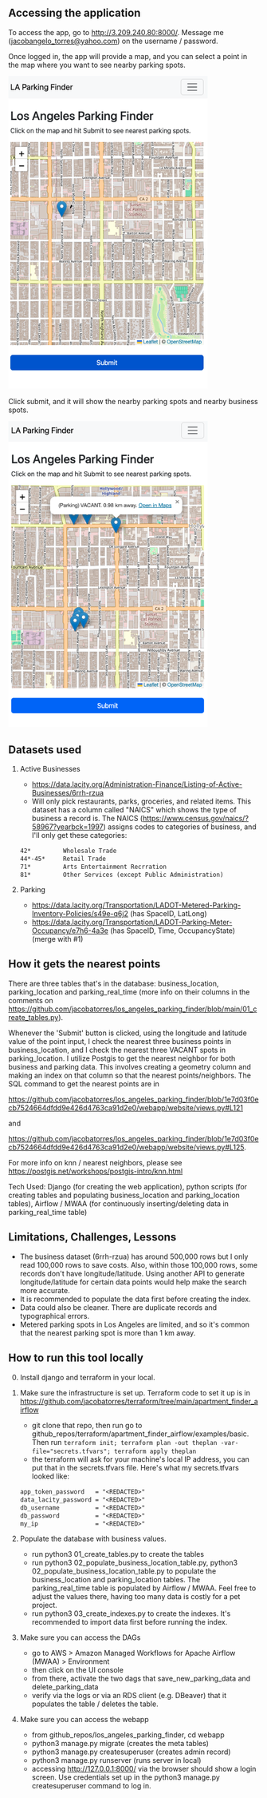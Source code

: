 ## Accessing the application

To access the app, go to http://3.209.240.80:8000/. Message me (jacobangelo_torres@yahoo.com) on the username / password. 

Once logged in, the app will provide a map, and you can select a point in the map where you want to see nearby parking spots. 

<img src="readme_pics/before.png" alt="drawing" width="400"/>

Click submit, and it will show the nearby parking spots and nearby business spots.

<img src="readme_pics/after.png" alt="drawing" width="400"/>


## Datasets used
	
1. Active Businesses  
	- https://data.lacity.org/Administration-Finance/Listing-of-Active-Businesses/6rrh-rzua
	- Will only pick restaurants, parks, groceries, and related items. This dataset has a column called "NAICS" which shows the type of business a record is. The NAICS (https://www.census.gov/naics/?58967?yearbck=1997) assigns codes to categories of business, and I'll only get these categories:
	```
	42* 		Wholesale Trade
	44*-45* 	Retail Trade
	71* 		Arts Entertainment Recrration
	81* 		Other Services (except Public Administration)
	```


2. Parking
	- https://data.lacity.org/Transportation/LADOT-Metered-Parking-Inventory-Policies/s49e-q6j2 (has SpaceID, LatLong)
	- https://data.lacity.org/Transportation/LADOT-Parking-Meter-Occupancy/e7h6-4a3e (has SpaceID, Time, OccupancyState) (merge with #1)


## How it gets the nearest points

There are three tables that's in the database: business_location, parking_location and parking_real_time (more info on their columns in the comments on https://github.com/jacobatorres/los_angeles_parking_finder/blob/main/01_create_tables.py).

Whenever the 'Submit' button is clicked, using the longitude and latitude value of the point input, I check the nearest three business points in business_location, and I check the nearest three VACANT spots in parking_location. I utilize Postgis to get the nearest neighbor for both business and parking data. This involves creating a geometry column and making an index on that column so that the nearest points/neighbors. The SQL command to get the nearest points are in 

https://github.com/jacobatorres/los_angeles_parking_finder/blob/1e7d03f0ecb7524664dfdd9e426d4763ca91d2e0/webapp/website/views.py#L121 

and 

https://github.com/jacobatorres/los_angeles_parking_finder/blob/1e7d03f0ecb7524664dfdd9e426d4763ca91d2e0/webapp/website/views.py#L125. 

For more info on knn / nearest neighbors, please see https://postgis.net/workshops/postgis-intro/knn.html 

Tech Used: Django (for creating the web application), python scripts (for creating tables and populating business_location and parking_location tables), Airflow / MWAA (for continuously inserting/deleting data in parking_real_time table)

## Limitations, Challenges, Lessons

- The business dataset (6rrh-rzua) has around 500,000 rows but I only read 100,000 rows to save costs. Also, within those 100,000 rows, some records don't have longitude/latitude. Using another API to generate longitude/latitude for certain data points would help make the search more accurate.
- It is recommended to populate the data first before creating the index. 
- Data could also be cleaner. There are duplicate records and typographical errors.
- Metered parking spots in Los Angeles are limited, and so it's common that the nearest parking spot is more than 1 km away.


## How to run this tool locally

0. Install django and terraform in your local.

1. Make sure the infrastructure is set up. Terraform code to set it up is in https://github.com/jacobatorres/terraform/tree/main/apartment_finder_airflow
	- git clone that repo, then run go to github_repos/terraform/apartment_finder_airflow/examples/basic. Then run `terraform init; terraform plan -out theplan -var-file="secrets.tfvars"; terraform apply theplan`
	- the terraform will ask for your machine's local IP address, you can put that in the secrets.tfvars file. Here's what my secrets.tfvars looked like:

	```
	app_token_password   = "<REDACTED>"
	data_lacity_password = "<REDACTED>"
	db_username          = "<REDACTED>"
	db_password          = "<REDACTED>"
	my_ip                = "<REDACTED>"
	```

2. Populate the database with business values.
	- run python3 01_create_tables.py to create the tables
	- run python3 02_populate_business_location_table.py, python3 02_populate_business_location_table.py to populate the business_location and parking_location tables. The parking_real_time table is populated by Airflow / MWAA. Feel free to adjust the values there, having too many data is costly for a pet project. 
	- run python3 03_create_indexes.py to create the indexes. It's recommended to import data first before running the index.

3. Make sure you can access the DAGs
	- go to AWS > Amazon Managed Workflows for Apache Airflow (MWAA) > Environment 
	- then click on the UI console
	- from there, activate the two dags that save_new_parking_data and delete_parking_data
	- verify via the logs or via an RDS client (e.g. DBeaver) that it populates the table / deletes the table.

4. Make sure you can access the webapp
	- from github_repos/los_angeles_parking_finder, cd webapp
	- python3 manage.py migrate (creates the meta tables)
	- python3 manage.py createsuperuser (creates admin record)
	- python3 manage.py runserver (runs server in local)
	- accessing http://127.0.0.1:8000/ via the browser should show a login screen. Use credentials set up in the python3 manage.py createsuperuser command to log in.












